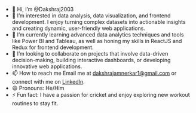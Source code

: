 - 👋 Hi, I’m @Dakshraj2003
- 👀 I’m interested in data analysis, data visualization, and frontend development. I enjoy turning complex datasets into actionable insights and creating dynamic, user-friendly web applications.
- 🌱 I’m currently learning advanced data analytics techniques and tools like Power BI and Tableau, as well as honing my skills in ReactJS and Redux for frontend development.
- 💞️ I’m looking to collaborate on projects that involve data-driven decision-making, building interactive dashboards, or developing innovative web applications.
- 📫 How to reach me Email me at dakshrajamnerkar1@gmail.com or connect with me on [LinkedIn](https://www.linkedin.com/in/dakshraj-amnerkar-623250230).
- 😄 Pronouns:  He/Him
- ⚡ Fun fact:  I have a passion for cricket and enjoy exploring new workout routines to stay fit.

<!---
Dakshraj2003/Dakshraj2003 is a ✨ special ✨ repository because its `README.md` (this file) appears on your GitHub profile.
You can click the Preview link to take a look at your changes.
--->
